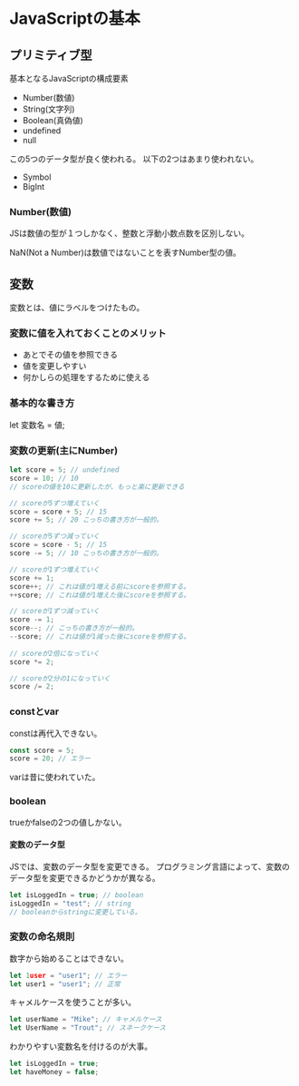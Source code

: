 # JavaScriptの基本


## プリミティブ型   
基本となるJavaScriptの構成要素
- Number(数値)
- String(文字列)
- Boolean(真偽値)
- undefined
- null

この5つのデータ型が良く使われる。
以下の2つはあまり使われない。
- Symbol
- BigInt

### Number(数値)
JSは数値の型が１つしかなく、整数と浮動小数点数を区別しない。

NaN(Not a Number)は数値ではないことを表すNumber型の値。


## 変数
変数とは、値にラベルをつけたもの。
### 変数に値を入れておくことのメリット
- あとでその値を参照できる
- 値を変更しやすい
- 何かしらの処理をするために使える

### 基本的な書き方
let 変数名 = 値;

### 変数の更新(主にNumber)
``` JavaScript
let score = 5; // undefined
score = 10; // 10
// scoreの値を10に更新したが、もっと楽に更新できる

// scoreが5ずつ増えていく
score = score + 5; // 15
score += 5; // 20 こっちの書き方が一般的。

// scoreが5ずつ減っていく
score = score - 5; // 15
score -= 5; // 10 こっちの書き方が一般的。

// scoreが1ずつ増えていく
score += 1;
score++; // これは値が1増える前にscoreを参照する。
++score; // これは値が1増えた後にscoreを参照する。

// scoreが1ずつ減っていく
score -= 1;
score--; // こっちの書き方が一般的。
--score; // これは値が1減った後にscoreを参照する。
    
// scoreが2倍になっていく
score *= 2;

// scoreが2分の1になっていく
score /= 2;     
```

### constとvar
constは再代入できない。
``` JavaScript
const score = 5;
score = 20; // エラー
```

varは昔に使われていた。


### boolean
trueかfalseの2つの値しかない。

#### 変数のデータ型
JSでは、変数のデータ型を変更できる。
プログラミング言語によって、変数のデータ型を変更できるかどうかが異なる。

``` JavaScript
let isLoggedIn = true; // boolean
isLoggedIn = "test"; // string
// booleanからstringに変更している。
```

### 変数の命名規則
数字から始めることはできない。
``` JavaScript
let 1user = "user1"; // エラー
let user1 = "user1"; // 正常
```
キャメルケースを使うことが多い。
``` JavaScript
let userName = "Mike"; // キャメルケース
let UserName = "Trout"; // スネークケース
```
わかりやすい変数名を付けるのが大事。
``` JavaScript
let isLoggedIn = true;
let haveMoney = false;
```















